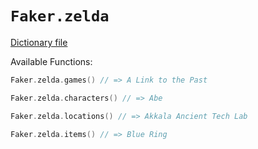 # `Faker.zelda`

[Dictionary file](../src/main/resources/locales/en/zelda.yml)

Available Functions:  
```kotlin
Faker.zelda.games() // => A Link to the Past

Faker.zelda.characters() // => Abe

Faker.zelda.locations() // => Akkala Ancient Tech Lab

Faker.zelda.items() // => Blue Ring
```
